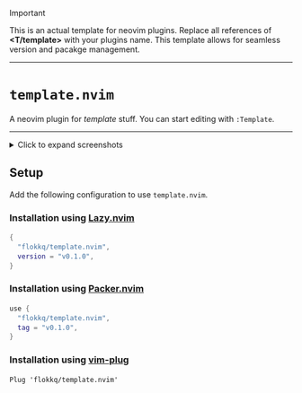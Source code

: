 > [!Important]
> This is an actual template for neovim plugins. Replace all references of **<T/template>** with your plugins name. This template allows for seamless version and pacakge management.

---

# `template.nvim`

A neovim plugin for *template* stuff. You can start editing with `:Template`.

---

<details>
    <summary>Click to expand screenshots</summary>
    <p align="center">
          <img src="./.screenshots/template.png"
               alt="Preview window"
               width="1500">
    </p>
</details>

## Setup

Add the following configuration to use `template.nvim`.

### Installation using [Lazy.nvim](https://github.com/folke/lazy.nvim)

```lua
{
  "flokkq/template.nvim",
  version = "v0.1.0",
}
```

### Installation using [Packer.nvim](https://github.com/wbthomason/packer.nvim)

```lua
use {
  "flokkq/template.nvim",
  tag = "v0.1.0",
}
```

### Installation using [vim-plug](https://github.com/junegunn/vim-plug)

```vim
Plug 'flokkq/template.nvim'
```

